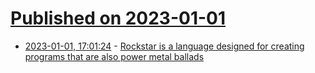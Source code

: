 # [Published on 2023-01-01](index.md)

* [2023-01-01, 17:01:24](https://lobste.rs/s/hxweil/rockstar_is_language_designed_for) - [Rockstar is a language designed for creating programs that are also power metal ballads](https://codewithrockstar.com/)
